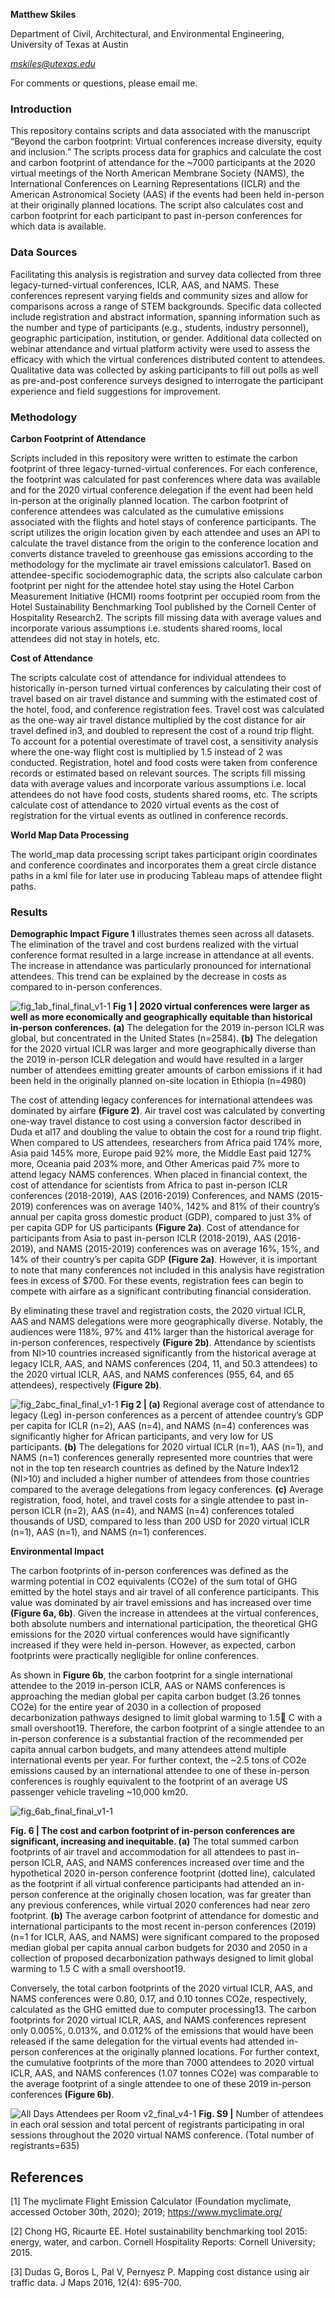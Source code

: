 **Matthew Skiles**

Department of Civil, Architectural, and Environmental Engineering, University of Texas at Austin

*mskiles@utexas.edu*

For comments or questions, please email me.



### Introduction

This repository contains scripts and data associated with the manuscript “Beyond the carbon footprint: Virtual conferences increase diversity, equity and inclusion.” The scripts process data for graphics and calculate the cost and carbon footprint of attendance for the ~7000 participants at the 2020 virtual meetings of the North American Membrane Society (NAMS), the International Conferences on Learning Representations (ICLR) and the American Astronomical Society (AAS) if the events had been held in-person at their originally planned locations. The script also calculates cost and carbon footprint for each participant to past in-person conferences for which data is available.



### Data Sources

Facilitating this analysis is registration and survey data collected from three legacy-turned-virtual conferences, ICLR, AAS, and NAMS. These conferences represent varying fields and community sizes and allow for comparisons across a range of STEM backgrounds. Specific data collected include registration and abstract information, spanning information such as the number and type of participants (e.g., students, industry personnel), geographic participation, institution, or gender. Additional data collected on webinar attendance and virtual platform activity were used to assess the efficacy with which the virtual conferences distributed content to attendees. Qualitative data was collected by asking participants to fill out polls as well as pre-and-post conference surveys designed to interrogate the participant experience and field suggestions for improvement.



### Methodology


**Carbon Footprint of Attendance**

Scripts included in this repository were written to estimate the carbon footprint of three legacy-turned-virtual conferences. For each conference, the footprint was calculated for past conferences where data was available and for the 2020 virtual conference delegation if the event had been held in-person at the originally planned location. The carbon footprint of conference attendees was calculated as the cumulative emissions associated with the flights and hotel stays of conference participants. The script utilizes the origin location given by each attendee and uses an API to calculate the travel distance from the origin to the conference location and converts distance traveled to greenhouse gas emissions according to the methodology for the myclimate air travel emissions calculator1.  Based on attendee-specific sociodemographic data, the scripts also calculate carbon footprint per night for the attendee hotel stay using the Hotel Carbon Measurement Initiative (HCMI) rooms footprint per occupied room from the Hotel Sustainability Benchmarking Tool published by the Cornell Center of Hospitality Research2. The scripts fill missing data with average values and incorporate various assumptions i.e. students shared rooms, local attendees did not stay in hotels, etc.



**Cost of Attendance**

The scripts calculate cost of attendance for individual attendees to historically in-person turned virtual conferences by calculating their cost of travel based on air travel distance and summing with the estimated cost of the hotel, food, and conference registration fees. Travel cost was calculated as the one-way air travel distance multiplied by the cost distance for air travel defined in3, and doubled to represent the cost of a round trip flight. To account for a potential overestimate of travel cost, a sensitivity analysis where the one-way flight cost is multiplied by 1.5 instead of 2 was conducted. Registration, hotel and food costs were taken from conference records or estimated based on relevant sources. The scripts fill missing data with average values and incorporate various assumptions i.e. local attendees do not have food costs, students shared rooms, etc. The scripts calculate cost of attendance to 2020 virtual events as the cost of registration for the virtual events as outlined in conference records.



**World Map Data Processing**

The world_map data processing script takes participant origin coordinates and conference coordinates and incorporates them a great circle distance paths in a kml file for later use in producing Tableau maps of attendee flight paths.


### Results

**Demographic Impact**
**Figure 1** illustrates themes seen across all datasets. The elimination of the travel and cost burdens realized with the virtual conference format resulted in a large increase in attendance at all events. The increase in attendance was particularly pronounced for international attendees. This trend can be explained by the decrease in costs as compared to in-person conferences.

![fig_1ab_final_final_v1-1](https://user-images.githubusercontent.com/78470390/107476172-f0f81f00-6b3a-11eb-9192-9d6d12b6b8e9.png)
**Fig 1 | 2020 virtual conferences were larger as well as more economically and geographically equitable than historical in-person conferences. (a)** The delegation for the 2019 in-person ICLR was global, but concentrated in the United States (n=2584). **(b)** The delegation for the 2020 virtual ICLR was larger and more geographically diverse than the 2019 in-person ICLR delegation and would have resulted in a larger number of attendees emitting greater amounts of carbon emissions if it had been held in the originally planned on-site location in Ethiopia (n=4980)

The cost of attending legacy conferences for international attendees was dominated by airfare **(Figure 2)**. Air travel cost was calculated by converting one-way travel distance to cost using a conversion factor described in Duda et al17 and doubling the value to obtain the cost for a round trip flight. When compared to US attendees, researchers from Africa paid 174% more, Asia paid 145% more, Europe paid 92% more, the Middle East paid 127% more, Oceania paid 203% more, and Other Americas  paid 7% more to attend legacy NAMS conferences. When placed in financial context, the cost of attendance for scientists from Africa to past in-person ICLR conferences (2018-2019), AAS (2016-2019) Conferences, and NAMS (2015-2019) conferences was on average 140%, 142% and 81% of their country’s annual per capita gross domestic product (GDP), compared to just 3% of per capita GDP for US participants **(Figure 2a)**. Cost of attendance for participants from Asia to past in-person ICLR (2018-2019), AAS (2016-2019), and NAMS (2015-2019) conferences was on average 16%, 15%, and 14% of their country’s per capita GDP **(Figure 2a)**. However, it is important to note that many conferences not included in this analysis have registration fees in excess of $700. For these events, registration fees can begin to compete with airfare as a significant contributing financial consideration.

By eliminating these travel and registration costs, the 2020 virtual ICLR, AAS and NAMS delegations were more geographically diverse. Notably, the audiences were 118%, 97% and 41% larger than the historical average for in-person conferences, respectively **(Figure 2b)**.  Attendance by scientists from NI>10 countries increased significantly from the historical average at legacy ICLR, AAS, and NAMS conferences (204, 11, and 50.3 attendees) to the 2020 virtual ICLR, AAS, and NAMS conferences (955, 64, and 65 attendees), respectively **(Figure 2b)**.

![fig_2abc_final_final_v1-1](https://user-images.githubusercontent.com/78470390/107476178-f3f30f80-6b3a-11eb-8fb7-41efa79cd262.png)
**Fig 2 | (a)** Regional average cost of attendance to legacy (Leg) in-person conferences as a percent of attendee country’s GDP per capita for ICLR (n=2), AAS (n=4), and NAMS (n=4) conferences was significantly higher for African participants, and very low for US participants. **(b)** The delegations for 2020 virtual ICLR (n=1), AAS (n=1), and NAMS (n=1) conferences generally represented more countries that were not in the top ten research countries as defined by the Nature Index12 (NI>10) and included a higher number of attendees from those countries compared to the average delegations from legacy conferences. **(c)** Average registration, food, hotel, and travel costs for a single attendee to past in-person ICLR (n=2), AAS (n=4), and NAMS (n=4) conferences totaled thousands of USD, compared to less than 200 USD for 2020 virtual ICLR (n=1), AAS (n=1), and NAMS (n=1) conferences.

**Environmental Impact**

The carbon footprints of in-person conferences was defined as the warming potential in CO2 equivalents (CO2e) of the sum total of GHG emitted by the hotel stays and air travel of all conference participants. This value was dominated by air travel emissions and has increased over time **(Figure 6a, 6b)**. Given the increase in attendees at the virtual conferences, both absolute numbers and international participation, the theoretical GHG emissions for the 2020 virtual conferences would have significantly increased if they were held in-person. However, as expected, carbon footprints were practically negligible for online conferences.

As shown in **Figure 6b**, the carbon footprint for a single international attendee to the 2019 in-person ICLR, AAS or NAMS conferences is approaching the median global per capita carbon budget (3.26 tonnes CO2e) for the entire year of 2030 in a collection of proposed decarbonization pathways designed to limit global warming to 1.5 C with a small overshoot19. Therefore, the carbon footprint of a single attendee to an in-person conference is a substantial fraction of the recommended per capita annual carbon budgets, and many attendees attend multiple international events per year. For further context, the ~2.5 tons of CO2e emissions caused by an international attendee to one of these in-person conferences is roughly equivalent to the footprint of an average US passenger vehicle traveling ~10,000 km20.


![fig_6ab_final_final_v1-1](https://user-images.githubusercontent.com/78470390/107476185-f6ee0000-6b3a-11eb-884c-0dbea9841d8c.png)

**Fig. 6 | The cost and carbon footprint of in-person conferences are significant, increasing and inequitable. (a)** The total summed carbon footprints of air travel and accommodation for all attendees to past in-person ICLR, AAS, and NAMS conferences increased over time and the hypothetical 2020 in-person conference footprint (dotted line), calculated as the footprint if all virtual conference participants had attended an in-person conference at the originally chosen location, was far greater than any previous conferences, while virtual 2020 conferences had near zero footprint. **(b)** The average carbon footprint of attendance for domestic and international participants to the most recent in-person conferences (2019) (n=1 for ICLR, AAS, and NAMS) were significant compared to the proposed median global per capita annual carbon budgets for 2030 and 2050 in a collection of proposed decarbonization pathways designed to limit global warming to 1.5 C with a small overshoot19. 

Conversely, the total carbon footprints of the 2020 virtual ICLR, AAS, and NAMS conferences were 0.80, 0.17, and 0.10 tonnes CO2e, respectively, calculated as the GHG emitted due to computer processing13. The carbon footprints for 2020 virtual ICLR, AAS, and NAMS conferences represent only 0.005%, 0.013%, and 0.012% of the emissions that would have been released if the same delegation for the virtual events had attended in-person conferences at the originally planned locations. For further context, the cumulative footprints of the more than 7000 attendees to 2020 virtual ICLR, AAS, and NAMS conferences (1.07 tonnes CO2e) was comparable to the average footprint of a single attendee to one of these 2019 in-person conferences **(Figure 6b)**.

![All Days Attendees per Room v2_final_v4-1](https://user-images.githubusercontent.com/78470390/107473123-c6579780-6b35-11eb-8b11-6ffa0cb2bf92.png)
**Fig. S9 |** Number of attendees in each oral session and total percent of registrants participating in oral sessions throughout the 2020 virtual NAMS conference. (Total number of registrants=635)


## References

[1] The myclimate Flight Emission Calculator (Foundation myclimate, accessed October 30th,
2020);  2019; https://www.myclimate.org/

[2] Chong HG, Ricaurte EE. Hotel sustainability benchmarking tool 2015: energy, water, and
carbon. Cornell Hospitality Reports: Cornell University; 2015.

[3] Dudas G, Boros L, Pal V, Pernyesz P. Mapping cost distance using air traffic data. J Maps
2016, 12(4): 695-700.

